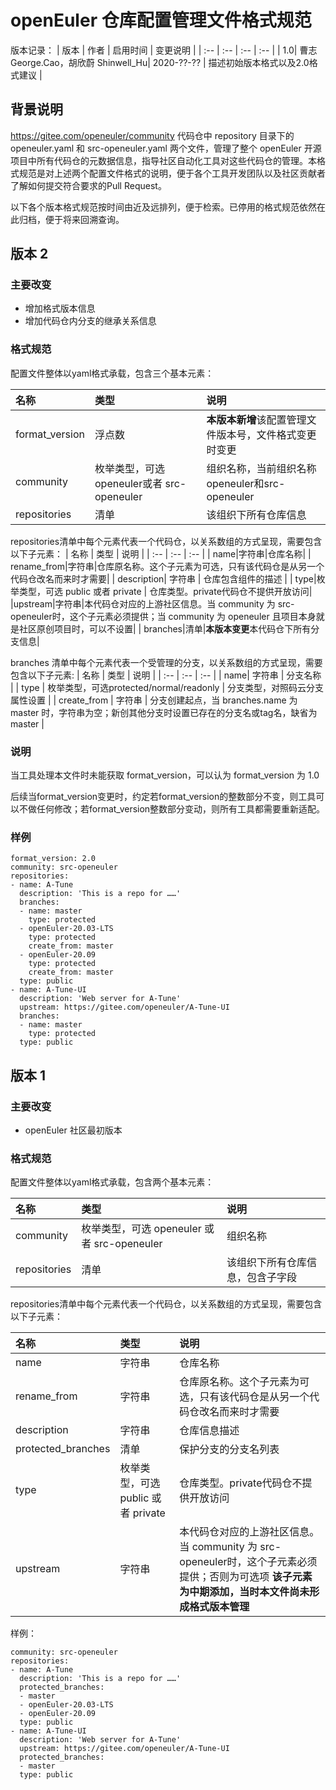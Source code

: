 # openEuler 仓库配置管理文件格式规范

版本记录：
| 版本 | 作者 | 启用时间 | 变更说明 |
| :-- | :-- | :-- | :-- |
| 1.0| 曹志 George.Cao，胡欣蔚 Shinwell_Hu|  2020-??-?? | 描述初始版本格式以及2.0格式建议 |

## 背景说明

https://gitee.com/openeuler/community 代码仓中 repository 目录下的 openeuler.yaml 和 src-openeuler.yaml 两个文件，管理了整个 openEuler 开源项目中所有代码仓的元数据信息，指导社区自动化工具对这些代码仓的管理。本格式规范是对上述两个配置文件格式的说明，便于各个工具开发团队以及社区贡献者了解如何提交符合要求的Pull Request。

以下各个版本格式规范按时间由近及远排列，便于检索。已停用的格式规范依然在此归档，便于将来回溯查询。

##  版本 2

### 主要改变
- 增加格式版本信息
- 增加代码仓内分支的继承关系信息

### 格式规范

配置文件整体以yaml格式承载，包含三个基本元素：

| 名称 | 类型 | 说明 |
| :-- | :-- | :-- |
|format_version| 浮点数 |**本版本新增**该配置管理文件版本号，文件格式变更时变更|
|community| 枚举类型，可选 openeuler或者 src-openeuler|组织名称，当前组织名称openeuler和src-openeuler|
|repositories|清单|该组织下所有仓库信息|

repositories清单中每个元素代表一个代码仓，以关系数组的方式呈现，需要包含以下子元素：
| 名称 | 类型 | 说明 |
| :-- | :-- | :-- |
| name|字符串|仓库名称|
| rename_from|字符串|仓库原名称。这个子元素为可选，只有该代码仓是从另一个代码仓改名而来时才需要|
| description| 字符串 | 仓库包含组件的描述 |
| type|枚举类型，可选 public 或者 private | 仓库类型。private代码仓不提供开放访问|
|upstream|字符串|本代码仓对应的上游社区信息。当 community 为 src-openeuler时，这个子元素必须提供；当 community 为 openeuler 且项目本身就是社区原创项目时，可以不设置|
| branches|清单|**本版本变更**本代码仓下所有分支信息|

branches 清单中每个元素代表一个受管理的分支，以关系数组的方式呈现，需要包含以下子元素:
| 名称 | 类型 | 说明 |
| :-- | :-- | :-- |
| name| 字符串 | 分支名称 |
| type | 枚举类型，可选protected/normal/readonly |  分支类型，对照码云分支属性设置 |
| create_from | 字符串 | 分支创建起点，当 branches.name 为 master 时，字符串为空；新创其他分支时设置已存在的分支名或tag名，缺省为master |

### 说明
当工具处理本文件时未能获取 format_version，可以认为 format_version 为 1.0

后续当format_version变更时，约定若format_version的整数部分不变，则工具可以不做任何修改；若format_version整数部分变动，则所有工具都需要重新适配。

### 样例
```
format_version: 2.0
community: src-openeuler
repositories:
- name: A-Tune
  description: 'This is a repo for ……'
  branches:
  - name: master
    type: protected
  - openEuler-20.03-LTS
    type: protected
    create_from: master
  - openEuler-20.09
    type: protected
    create_from: master
  type: public
- name: A-Tune-UI
  description: 'Web server for A-Tune'
  upstream: https://gitee.com/openeuler/A-Tune-UI
  branches:
  - name: master
    type: protected
  type: public
```

## 版本 1

### 主要改变
- openEuler 社区最初版本

### 格式规范

配置文件整体以yaml格式承载，包含两个基本元素：

| 名称 | 类型 | 说明 |
| :-- | :-- | :-- |
| community| 枚举类型，可选 openeuler 或者 src-openeuler | 组织名称|
| repositories| 清单 | 该组织下所有仓库信息，包含子字段 |

repositories清单中每个元素代表一个代码仓，以关系数组的方式呈现，需要包含以下子元素：

| 名称 | 类型 | 说明 |
| :-- | :-- | :-- |
| name | 字符串 |  仓库名称 |
| rename_from|字符串|仓库原名称。这个子元素为可选，只有该代码仓是从另一个代码仓改名而来时才需要|
| description | 字符串 | 仓库信息描述|
| protected_branches| 清单 | 保护分支的分支名列表|
| type| 枚举类型，可选 public 或者 private | 仓库类型。private代码仓不提供开放访问|
|upstream|字符串|本代码仓对应的上游社区信息。当 community 为 src-openeuler时，这个子元素必须提供；否则为可选项 **该子元素为中期添加，当时本文件尚未形成格式版本管理**|

样例：

```
community: src-openeuler
repositories:
- name: A-Tune
  description: 'This is a repo for ……'
  protected_branches:
  - master
  - openEuler-20.03-LTS
  - openEuler-20.09
  type: public
- name: A-Tune-UI
  description: 'Web server for A-Tune'
  upstream: https://gitee.com/openeuler/A-Tune-UI
  protected_branches:
  - master
  type: public
```


<!--stackedit_data:
eyJoaXN0b3J5IjpbMTc2NjEzODgzNV19
-->